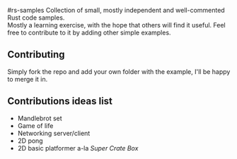 #rs-samples
Collection of small, mostly independent and well-commented Rust code
samples.  
Mostly a learning exercise, with the hope that others will find it useful. Feel
free to contribute to it by adding other simple examples.

## Contributing
Simply fork the repo and add your own folder with the example, I'll be happy
to merge it in.
## Contributions ideas list
* Mandlebrot set
* Game of life
* Networking server/client
* 2D pong
* 2D basic platformer a-la _Super Crate Box_
